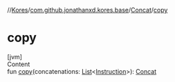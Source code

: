 //[Kores](../../index.md)/[com.github.jonathanxd.kores.base](../index.md)/[Concat](index.md)/[copy](copy.md)



# copy  
[jvm]  
Content  
fun [copy](copy.md)(concatenations: [List](https://kotlinlang.org/api/latest/jvm/stdlib/kotlin.collections/-list/index.html)<[Instruction](../../com.github.jonathanxd.kores/-instruction/index.md)>): [Concat](index.md)  



